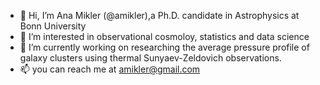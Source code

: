 - 👋 Hi, I’m Ana Mikler (@amikler),a Ph.D. candidate in Astrophysics at Bonn University
- 👀 I’m interested in observational cosmoloy, statistics and data science
- 🌱 I’m currently working on researching the average pressure profile of galaxy clusters using thermal Sunyaev-Zeldovich observations. 
- 📫 you can reach me at amikler@gmail.com

<!---
amikler/amikler --->
